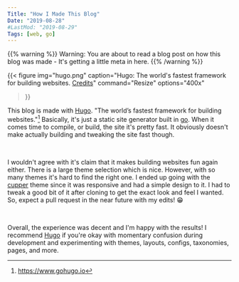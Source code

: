 ```yaml
---
Title: "How I Made This Blog"
Date: "2019-08-28"
#LastMod: "2019-08-29"
Tags: [web, go]
---
```


{{% warning %}}
Warning: You are about to read a blog post on how this blog was made - It's
getting a little meta in here.
{{% /warning %}}

{{< figure
img="hugo.png"
caption="Hugo: The world's fastest framework for building websites. [Credits](https://gohugo.io/)"
command="Resize" 
options="400x"
>}}

This blog is made with [Hugo][hugo]. "The world’s fastest framework
for building websites."[^1] Basically, it's just a static site generator built
in [go][go]. When it comes time to compile, or build, the site it's pretty
fast. It obviously doesn't make actually building and tweaking the site fast
though.

<br>

I wouldn't agree with it's claim that it makes building websites fun again
either. There is a large theme selection which is nice. However, with so many
themes it's hard to find the right one. I ended up going with the
[cupper][cupper] theme since it was responsive and had a simple design to it.
I had to tweak a good bit of it after cloning to get the exact look and feel I
wanted. So, expect a pull request in the near future with my edits! 😁

<br>

Overall, the experience was decent and I'm happy with the results! I recommend
[Hugo][hugo] if you're okay with momentary confusion during development and
experimenting with themes, layouts, configs, taxonomies, pages, and more.

[^1]: https://www.gohugo.io

[hugo]: https://www.gohugo.io
[go]: https://www.golang.org
[cupper]: https://themes.gohugo.io/cupper-hugo-theme/

